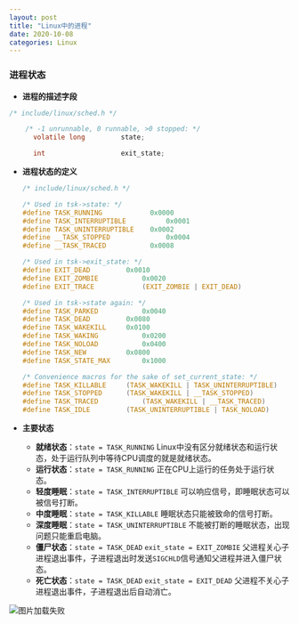 ```yaml
---
layout: post
title: "Linux中的进程"
date: 2020-10-08
categories: Linux
---
```


### **进程状态**
* **进程的描述字段**
``` c
/* include/linux/sched.h */

    /* -1 unrunnable, 0 runnable, >0 stopped: */
	  volatile long			state;

      int				    exit_state;
```

* **进程状态的定义**  

  ``` c
  /* include/linux/sched.h */

  /* Used in tsk->state: */
  #define TASK_RUNNING			  0x0000
  #define TASK_INTERRUPTIBLE		  0x0001
  #define TASK_UNINTERRUPTIBLE	  0x0002
  #define __TASK_STOPPED			  0x0004
  #define __TASK_TRACED			  0x0008

  /* Used in tsk->exit_state: */
  #define EXIT_DEAD			0x0010
  #define EXIT_ZOMBIE			0x0020
  #define EXIT_TRACE			(EXIT_ZOMBIE | EXIT_DEAD)

  /* Used in tsk->state again: */
  #define TASK_PARKED			0x0040
  #define TASK_DEAD			0x0080
  #define TASK_WAKEKILL		0x0100
  #define TASK_WAKING			0x0200
  #define TASK_NOLOAD			0x0400
  #define TASK_NEW			0x0800
  #define TASK_STATE_MAX	    0x1000

  /* Convenience macros for the sake of set_current_state: */
  #define TASK_KILLABLE		(TASK_WAKEKILL | TASK_UNINTERRUPTIBLE)
  #define TASK_STOPPED		(TASK_WAKEKILL | __TASK_STOPPED)
  #define TASK_TRACED			(TASK_WAKEKILL | __TASK_TRACED)
  #define TASK_IDLE			(TASK_UNINTERRUPTIBLE | TASK_NOLOAD)
  ```

* **主要状态**
  + **就绪状态**：`state = TASK_RUNNING` Linux中没有区分就绪状态和运行状态，处于运行队列中等待CPU调度的就是就绪状态。
  + **运行状态**：`state = TASK_RUNNING` 正在CPU上运行的任务处于运行状态。
  + **轻度睡眠**：`state = TASK_INTERRUPTIBLE` 可以响应信号，即睡眠状态可以被信号打断。
  + **中度睡眠**：`state = TASK_KILLABLE` 睡眠状态只能被致命的信号打断。
  + **深度睡眠**：`state = TASK_UNINTERRUPTIBLE` 不能被打断的睡眠状态，出现问题只能重启电脑。
  + **僵尸状态**：`state = TASK_DEAD` `exit_state = EXIT_ZOMBIE` 父进程关心子进程退出事件，子进程退出时发送`SIGCHLD`信号通知父进程并进入僵尸状态。
  + **死亡状态**：`state = TASK_DEAD` `exit_state = EXIT_DEAD` 父进程不关心子进程退出事件，子进程退出后自动消亡。

![图片加载失败](https://maxwell-blog.cn/image/taskstate.png)
